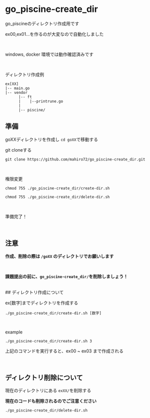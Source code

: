 # go_piscine-create_dir

go_piscineのディレクトリ作成用です

ex00,ex01...を作るのが大変なので自動化しました

<br>

windows, docker 環境では動作確認済みです

<br>

ディレクトリ作成例
```
ex[XX]
|-- main.go
|-- vendor
      |-- ft
      |    |--printrune.go
      |
      |-- piscine/
```
## 準備

goXXディレクトリを作成し ```cd goXX```で移動する

git cloneする
```
git clone https://github.com/mahiro72/go_piscine-create_dir.git
```

<br>

権限変更

```
chmod 755 ./go_piscine-create_dir/create-dir.sh
```

```
chmod 755 ./go_piscine-create_dir/delete-dir.sh
```

<br>

準備完了！

<br>

## 注意

**作成、削除の際は ```/goXX``` のディレクトリでお願いします**

<br>

**課題提出の前に、```go_piscine-create_dir/```を削除しましょう！**

<br>
## ディレクトリ作成について

ex[数字]までディレクトリを作成する

```
./go_piscine-create_dir/create-dir.sh [数字]
```

<br>

example
```
./go_piscine-create_dir/create-dir.sh 3
```
上記のコマンドを実行すると、ex00 ~ ex03 まで作成される

<br>

## ディレクトリ削除について

現在のディレクトリにある ```exXX/```を削除する

**現在のコードも削除されるのでご注意ください**

```
./go_piscine-create_dir/delete-dir.sh
```
